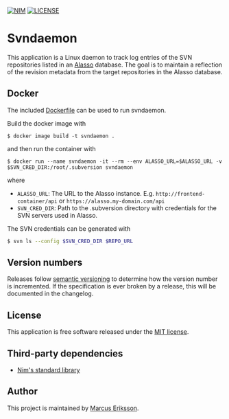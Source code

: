 [![NIM](https://img.shields.io/badge/Nim-1.4.6-orange.svg?style=flat-square)](https://nim-lang.org)
[![LICENSE](https://img.shields.io/badge/license-MIT-blue.svg?style=flat-square)](https://opensource.org/licenses/MIT)

# Svndaemon

This application is a Linux daemon to track log entries of the SVN repositories listed in an [Alasso](https://github.com/sthenic/alasso) database. The goal is to maintain a reflection of the revision metadata from the target repositories in the Alasso database.

## Docker
The included [Dockerfile](./Dockerfile) can be used to run svndaemon.

Build the docker image with
```
$ docker image build -t svndaemon .
```
and then run the container with
```
$ docker run --name svndaemon -it --rm --env ALASSO_URL=$ALASSO_URL -v $SVN_CRED_DIR:/root/.subversion svndaemon
```
where
* `ALASSO_URL`: The URL to the Alasso instance. E.g. `http://frontend-container/api` or `https://alasso.my-domain.com/api`
* `SVN_CRED_DIR`: Path to the .subversion directory with credentials for the SVN servers used in Alasso.

The SVN credentials can be generated with
```bash
$ svn ls --config $SVN_CRED_DIR $REPO_URL
```

## Version numbers
Releases follow [semantic versioning](https://semver.org/) to determine how the version number is incremented. If the specification is ever broken by a release, this will be documented in the changelog.

## License
This application is free software released under the [MIT license](https://opensource.org/licenses/MIT).

## Third-party dependencies

* [Nim's standard library](https://github.com/nim-lang/Nim)

## Author
This project is maintained by [Marcus Eriksson](mailto:marcus.jr.eriksson@gmail.com).
